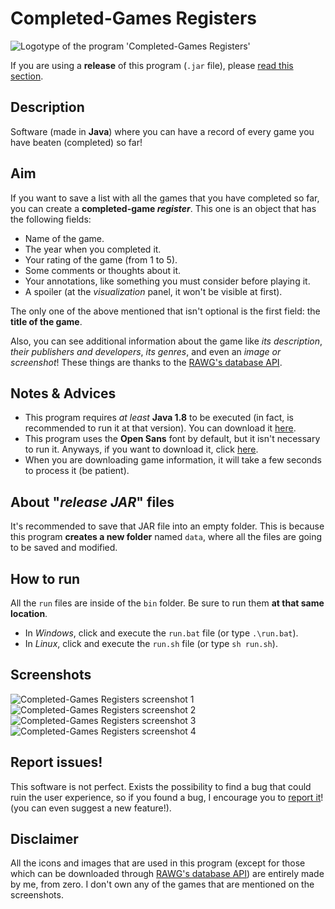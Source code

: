 # Completed-Games Registers
![Logotype of the program 'Completed-Games Registers'](https://raw.githubusercontent.com/ComplexRalex/Completed-Games-Registers/master/res/gui/logotype.png "Logotype of the program.")

If you are using a **release** of this program (``.jar`` file), please [read this section](#about-release-jar-files).

## Description
Software (made in **Java**) where you can have a record of every game you have beaten (completed) so far!

## Aim
If you want to save a list with all the games that you have completed so far, you can create a **completed-game _register_**. This one is an object that has the following fields:

* Name of the game.
* The year when you completed it.
* Your rating of the game (from 1 to 5).
* Some comments or thoughts about it.
* Your annotations, like something you must consider before playing it.
* A spoiler (at the *visualization* panel, it won't be visible at first).

The only one of the above mentioned that isn't optional is the first field: the **title of the game**.

Also, you can see additional information about the game like _its description_, _their publishers and developers_, _its genres_, and even an _image or screenshot_!
These things are thanks to the [RAWG's database API](https://rawg.io/apidocs).

## Notes & Advices
* This program requires _at least_ **Java 1.8** to be executed (in fact, is recommended to run it at that version). You can download it [here](https://java.com/en/download/).
* This program uses the **Open Sans** font by default, but it isn't necessary to run it. Anyways, if you want to download it, click [here](https://fonts.google.com/specimen/Open+Sans).
* When you are downloading game information, it will take a few seconds to process it (be patient).

## About "_release JAR_" files
It's recommended to save that JAR file into an empty folder. This is because this program **creates a new folder** named ``data``, where all the files are going to be saved and modified.

## How to run
All the ``run`` files are inside of the ``bin`` folder. Be sure to run them **at that same location**.

* In *Windows*, click and execute the ``run.bat`` file (or type ``.\run.bat``).
* In *Linux*, click and execute the ``run.sh`` file (or type ``sh run.sh``).

## Screenshots
![Completed-Games Registers screenshot 1](https://i.imgur.com/l1GdgwX.png "screenshot 1")
![Completed-Games Registers screenshot 2](https://i.imgur.com/Gfcct3x.png "screenshot 2")
![Completed-Games Registers screenshot 3](https://i.imgur.com/7yJZlRr.png "screenshot 3")
![Completed-Games Registers screenshot 4](https://i.imgur.com/cHPfpFu.png "screenshot 4")

## Report issues!
This software is not perfect. Exists the possibility to find a bug that could ruin the user experience, so if you found a bug, I encourage you to [report it](https://github.com/ComplexRalex/Completed-Games-Registers/issues/new/choose)! (you can even suggest a new feature!).

## Disclaimer
All the icons and images that are used in this program (except for those which can be downloaded through [RAWG's database API](https://rawg.io/apidocs)) are entirely made by me, from zero.
I don't own any of the games that are mentioned on the screenshots.
